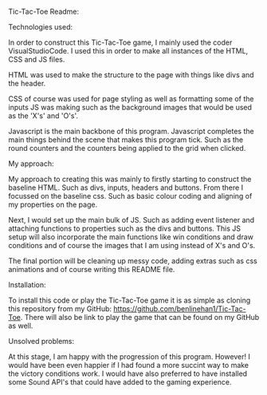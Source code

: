 Tic-Tac-Toe Readme:

Technologies used:

In order to construct this Tic-Tac-Toe game, I mainly used the coder VisualStudioCode. I used this in order to make all instances of the HTML, CSS and JS files.

HTML was used to make the structure to the page with things like divs and the header. 

CSS of course was used for page styling as well as formatting some of the inputs JS was making such as the background images that would be used as the 'X's' and 'O's'.

Javascript is the main backbone of this program. Javascript completes the main things behind the scene that makes this program tick. Such as the round counters and the counters being applied to the grid when clicked.

My approach:

My approach to creating this was mainly to firstly starting to construct the baseline HTML. Such as divs, inputs, headers and buttons. From there I focussed on the baseline css. Such as basic colour coding and aligning of my properties on the page.

Next, I would set up the main bulk of JS. Such as adding event listener and attaching functions to properties such as the divs and buttons. This JS setup will also incorporate the main functions like win conditions and draw conditions and of course the images that I am using instead of X's and O's.

The final portion will be cleaning up messy code, adding extras such as css animations and of course writing this README file.

Installation:

To install this code or play the Tic-Tac-Toe game it is as simple as cloning this repository from my GitHub: https://github.com/benlinehan1/Tic-Tac-Toe. There will also be link to play the game that can be found on my GitHub as well.

Unsolved problems:

At this stage, I am happy with the progression of this program. However! I would have been even happier if I had found a more succint way to make the victory conditions work. I would have also preferred to have installed some Sound API's that could have added to the gaming experience.